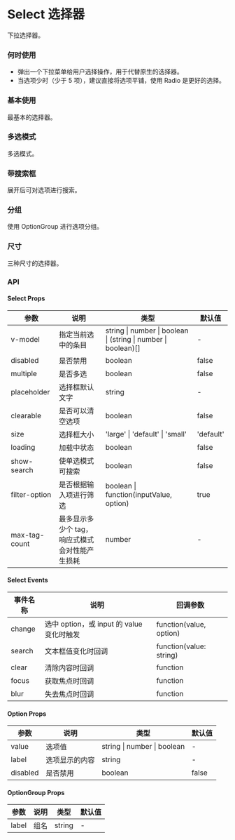 # Select 选择器

下拉选择器。

### 何时使用

- 弹出一个下拉菜单给用户选择操作，用于代替原生的选择器。
- 当选项少时（少于 5 项），建议直接将选项平铺，使用 Radio 是更好的选择。

### 基本使用

最基本的选择器。

<demo src="../demos/select/select-01-basic.vue"></demo>

### 多选模式

多选模式。

<demo src="../demos/select/select-02-multiple.vue"></demo>

### 带搜索框

展开后可对选项进行搜索。

<demo src="../demos/select/select-03-search.vue"></demo>

### 分组

使用 OptionGroup 进行选项分组。

<demo src="../demos/select/select-04-group.vue"></demo>

### 尺寸

三种尺寸的选择器。

<demo src="../demos/select/select-05-size.vue"></demo>

### API

#### Select Props

| 参数 | 说明 | 类型 | 默认值 |
| --- | --- | --- | --- |
| v-model | 指定当前选中的条目 | string \| number \| boolean \| (string \| number \| boolean)[] | - |
| disabled | 是否禁用 | boolean | false |
| multiple | 是否多选 | boolean | false |
| placeholder | 选择框默认文字 | string | - |
| clearable | 是否可以清空选项 | boolean | false |
| size | 选择框大小 | 'large' \| 'default' \| 'small' | 'default' |
| loading | 加载中状态 | boolean | false |
| show-search | 使单选模式可搜索 | boolean | false |
| filter-option | 是否根据输入项进行筛选 | boolean \| function(inputValue, option) | true |
| max-tag-count | 最多显示多少个 tag，响应式模式会对性能产生损耗 | number | - |

#### Select Events

| 事件名称 | 说明 | 回调参数 |
| --- | --- | --- |
| change | 选中 option，或 input 的 value 变化时触发 | function(value, option) |
| search | 文本框值变化时回调 | function(value: string) |
| clear | 清除内容时回调 | function |
| focus | 获取焦点时回调 | function |
| blur | 失去焦点时回调 | function |

#### Option Props

| 参数 | 说明 | 类型 | 默认值 |
| --- | --- | --- | --- |
| value | 选项值 | string \| number \| boolean | - |
| label | 选项显示的内容 | string | - |
| disabled | 是否禁用 | boolean | false |

#### OptionGroup Props

| 参数 | 说明 | 类型 | 默认值 |
| --- | --- | --- | --- |
| label | 组名 | string | - |